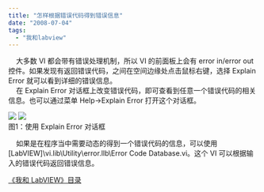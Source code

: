 ```yaml
---
title: "怎样根据错误代码得到错误信息"
date: "2008-07-04"
tags: 
  - "我和labview"
---
```


    大多数 VI 都会带有错误处理机制，所以 VI 的前面板上会有 error in/error out 控件。如果发现有返回错误代码，之间在空间边缘处点击鼠标右键，选择 Explain Error 就可以看到详细的错误信息。  
    在 Explain Error 对话框上改变错误代码，即可查看到任意一个错误代码的相关信息。也可以通过菜单 Help->Explain Error 打开这个对话框。

[![](http://byfiles.storage.msn.com/y1py-Uy_HztO1hRLpfEZCO2KkduP5bMNcArxUyzwwUDbCrgeQSpc85QHB69pGukXGL0?PARTNER=WRITER)](http://byfiles.storage.msn.com/y1puz373G0sokfvjg6eXNjwXNFv8RwVZt2VsmvGAO9KRqejx065ah4QvKs5cgTdf01I?PARTNER=WRITER) [![](http://byfiles.storage.msn.com/y1puH18sgwegJRhklqgeRGbt3u0bTeCFyzorRIrwdklQkGuErgDipERg1VlAkdTzv9o?PARTNER=WRITER)](http://byfiles.storage.msn.com/y1pu92eP3TvpFZqwm8KZY6BZUEnW6ZJ1puN146x2ybcHqa0DIalxXOTYp_teS7uqN2g?PARTNER=WRITER)  
图1：使用 Explain Error 对话框

    如果是在程序当中需要动态的得到一个错误代码的信息，可以使用 \[LabVIEW\]\\vi.lib\\Utility\\error.llb\\Error Code Database.vi。这个 VI 可以根据输入的错误代码返回错误信息。

[《我和 LabVIEW》目录](http://ruanqizhen.spaces.live.com/mmm2008-05-17_13.22/mmm2007-10-25_18.59/mmm2007-07-26_17.23/mmm2007-07-26_17.23/mmm2007-07-26_17.23/Blog/cns!1pU-rgQVTuuWM1TX8W8PfmDA!1073.entry)
